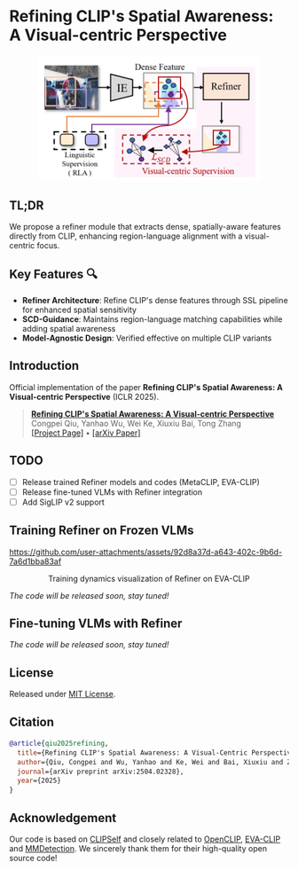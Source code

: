 # Refining CLIP's Spatial Awareness: A Visual-centric Perspective
<div style="text-align: center;">
    <img src="assets/images/Refine_Teaser.png" width="400">
</div>

## TL;DR
We propose a refiner module that extracts dense, spatially-aware features directly from CLIP, enhancing region-language alignment with a visual-centric focus.


## Key Features 🔍
- **Refiner Architecture**: Refine CLIP's dense features through SSL pipeline for enhanced spatial sensitivity
- **SCD-Guidance**: Maintains region-language matching capabilities while adding spatial awareness
- **Model-Agnostic Design**: Verified effective on multiple CLIP variants

## Introduction
Official implementation of the paper **Refining CLIP's Spatial Awareness: A Visual-centric Perspective** (ICLR 2025).

> [**Refining CLIP's Spatial Awareness: A Visual-centric Perspective**](https://arxiv.org/abs/2504.02328)  
> Congpei Qiu, Yanhao Wu, Wei Ke, Xiuxiu Bai, Tong Zhang  
[[Project Page]](https://congpeiqiu.github.io/Refining/) • 
[[arXiv Paper]](https://arxiv.org/abs/2504.02328)

## TODO
- [ ] Release trained Refiner models and codes (MetaCLIP, EVA-CLIP)
- [ ] Release fine-tuned VLMs with Refiner integration
- [ ] Add SigLIP v2 support

## Training Refiner on Frozen VLMs

https://github.com/user-attachments/assets/92d8a37d-a643-402c-9b6d-7a6d1bba83af

<div align="center">
Training dynamics visualization of Refiner on EVA-CLIP</div>

*The code will be released soon, stay tuned!*

## Fine-tuning VLMs with Refiner
*The code will be released soon, stay tuned!*

## License
Released under [MIT License](LICENSE).

## Citation
```bibtex
@article{qiu2025refining,
  title={Refining CLIP's Spatial Awareness: A Visual-Centric Perspective},
  author={Qiu, Congpei and Wu, Yanhao and Ke, Wei and Bai, Xiuxiu and Zhang, Tong},
  journal={arXiv preprint arXiv:2504.02328},
  year={2025}
}
```


## Acknowledgement

Our code is based on [CLIPSelf](https://github.com/wusize/CLIPSelf) and closely related to [OpenCLIP](https://github.com/mlfoundations/open_clip/tree/v2.16.0), 
[EVA-CLIP](https://github.com/baaivision/EVA/tree/master/EVA-CLIP) and 
[MMDetection](https://github.com/open-mmlab/mmdetection/tree/v2.28.1). We sincerely thank them for their high-quality open source code!

